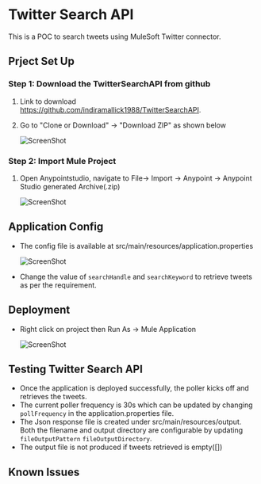# Twitter Search API

This is a POC to search tweets using MuleSoft Twitter connector.

## Prject Set Up

### Step 1: Download the TwitterSearchAPI from github

1. Link to download <a href="https://github.com/indiramallick1988/TwitterSearchAPI"> https://github.com/indiramallick1988/TwitterSearchAPI.
2. Go to "Clone or Download" -> "Download ZIP" as shown below
 
   ![ScreenShot](https://raw.githubusercontent.com/indiramallick1988/Demo2/master/twitter/download.PNG)
   
### Step 2: Import Mule Project

1. Open Anypointstudio, navigate to File-> Import -> Anypoint -> Anypoint Studio generated Archive(.zip)

   ![ScreenShot](https://raw.githubusercontent.com/indiramallick1988/Demo2/master/twitter/Import1.PNG) 

## Application Config

* The config file is available at src/main/resources/application.properties

  ![ScreenShot](https://raw.githubusercontent.com/indiramallick1988/Demo2/master/twitter/property1.PNG)
* Change the value of `searchHandle` and `searchKeyword` to retrieve tweets as per the requirement.

## Deployment

* Right click on project then Run As -> Mule Application

  ![ScreenShot](https://raw.githubusercontent.com/indiramallick1988/Demo2/master/twitter/deployment.PNG)

## Testing Twitter Search API

* Once the application is deployed successfully, the poller kicks off and retrieves the tweets.
* The current poller frequency is 30s which can be updated by changing `pollFrequency` in the application.properties file.
* The Json response file is created under src/main/resources/output. Both the filename and output directory are configurable 
  by updating `fileOutputPattern` `fileOutputDirectory`.
* The output file is not produced if tweets retrieved is empty([])

## Known Issues
